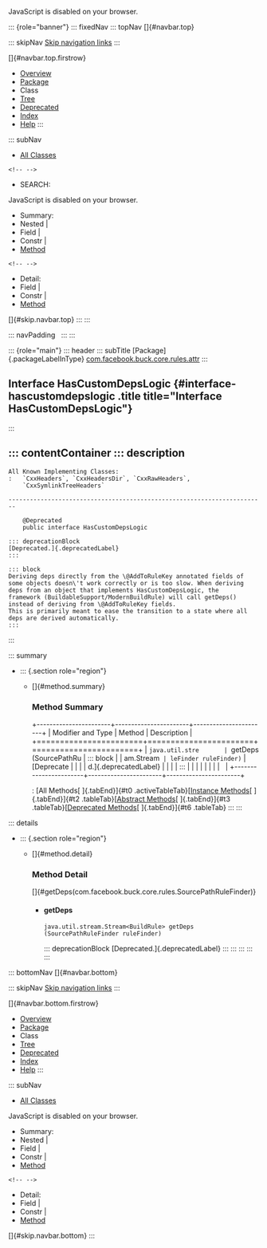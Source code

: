 <div>

JavaScript is disabled on your browser.

</div>

::: {role="banner"}
::: fixedNav
::: topNav
[]{#navbar.top}

::: skipNav
[Skip navigation links](#skip.navbar.top "Skip navigation links")
:::

[]{#navbar.top.firstrow}

-   [Overview](../../../../../../index.html)
-   [Package](package-summary.html)
-   Class
-   [Tree](package-tree.html)
-   [Deprecated](../../../../../../deprecated-list.html)
-   [Index](../../../../../../index-all.html)
-   [Help](../../../../../../help-doc.html)
:::

::: subNav
-   [All Classes](../../../../../../allclasses.html)

```{=html}
<!-- -->
```
-   SEARCH:

<div>

<div>

JavaScript is disabled on your browser.

</div>

</div>

<div>

-   Summary: 
-   Nested \| 
-   Field \| 
-   Constr \| 
-   [Method](#method.summary)

```{=html}
<!-- -->
```
-   Detail: 
-   Field \| 
-   Constr \| 
-   [Method](#method.detail)

</div>

[]{#skip.navbar.top}
:::
:::

::: navPadding
 
:::
:::

::: {role="main"}
::: header
::: subTitle
[Package]{.packageLabelInType} [com.facebook.buck.core.rules.attr](package-summary.html)
:::

## Interface HasCustomDepsLogic {#interface-hascustomdepslogic .title title="Interface HasCustomDepsLogic"}
:::

::: contentContainer
::: description
-   

    All Known Implementing Classes:
    :   `CxxHeaders`, `CxxHeadersDir`, `CxxRawHeaders`,
        `CxxSymlinkTreeHeaders`

    ------------------------------------------------------------------------

        @Deprecated
        public interface HasCustomDepsLogic

    ::: deprecationBlock
    [Deprecated.]{.deprecatedLabel}
    :::

    ::: block
    Deriving deps directly from the \@AddToRuleKey annotated fields of
    some objects doesn\'t work correctly or is too slow. When deriving
    deps from an object that implements HasCustomDepsLogic, the
    framework (BuildableSupport/ModernBuildRule) will call getDeps()
    instead of deriving from \@AddToRuleKey fields.
    This is primarily meant to ease the transition to a state where all
    deps are derived automatically.
    :::
:::

::: summary
-   ::: {.section role="region"}
    -   []{#method.summary}

        ### Method Summary

        +-----------------------+-----------------------+-----------------------+
        | Modifier and Type     | Method                | Description           |
        +=======================+=======================+=======================+
        | `java.util.stre       | `getDeps​(SourcePathRu | ::: block             |
        | am.Stream<BuildRule>` | leFinder ruleFinder)` | [Deprecate            |
        |                       |                       | d.]{.deprecatedLabel} |
        |                       |                       | :::                   |
        |                       |                       |                       |
        |                       |                       |                       |
        +-----------------------+-----------------------+-----------------------+

        : [All Methods[ ]{.tabEnd}]{#t0 .activeTableTab}[[Instance
        Methods](javascript:show(2);)[ ]{.tabEnd}]{#t2
        .tableTab}[[Abstract
        Methods](javascript:show(4);)[ ]{.tabEnd}]{#t3
        .tableTab}[[Deprecated
        Methods](javascript:show(32);)[ ]{.tabEnd}]{#t6 .tableTab}
    :::
:::

::: details
-   ::: {.section role="region"}
    -   []{#method.detail}

        ### Method Detail

        []{#getDeps(com.facebook.buck.core.rules.SourcePathRuleFinder)}

        -   #### getDeps

            ``` methodSignature
            java.util.stream.Stream<BuildRule> getDeps​(SourcePathRuleFinder ruleFinder)
            ```

            ::: deprecationBlock
            [Deprecated.]{.deprecatedLabel}
            :::
    :::
:::
:::
:::

::: bottomNav
[]{#navbar.bottom}

::: skipNav
[Skip navigation links](#skip.navbar.bottom "Skip navigation links")
:::

[]{#navbar.bottom.firstrow}

-   [Overview](../../../../../../index.html)
-   [Package](package-summary.html)
-   Class
-   [Tree](package-tree.html)
-   [Deprecated](../../../../../../deprecated-list.html)
-   [Index](../../../../../../index-all.html)
-   [Help](../../../../../../help-doc.html)
:::

::: subNav
-   [All Classes](../../../../../../allclasses.html)

<div>

<div>

JavaScript is disabled on your browser.

</div>

</div>

<div>

-   Summary: 
-   Nested \| 
-   Field \| 
-   Constr \| 
-   [Method](#method.summary)

```{=html}
<!-- -->
```
-   Detail: 
-   Field \| 
-   Constr \| 
-   [Method](#method.detail)

</div>

[]{#skip.navbar.bottom}
:::
